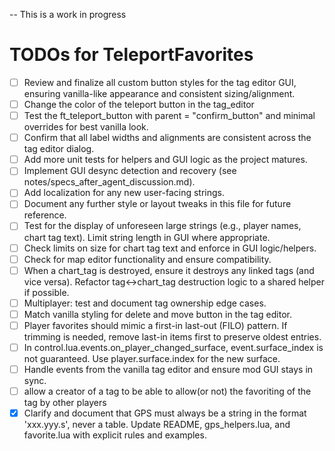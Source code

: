 -- This is a work in progress

# TODOs for TeleportFavorites

<!--
  This file tracks outstanding tasks, design notes, and technical debt for the TeleportFavorites mod.
  Please keep entries concise and actionable. Use checkboxes for task tracking.
  When adding new items, prefer actionable language and reference relevant modules/files if possible.
-->

- [ ] Review and finalize all custom button styles for the tag editor GUI, ensuring vanilla-like appearance and consistent sizing/alignment. 
- [ ] Change the color of the teleport button in the tag_editor
- [ ] Test the ft_teleport_button with parent = "confirm_button" and minimal overrides for best vanilla look.
- [ ] Confirm that all label widths and alignments are consistent across the tag editor dialog.
- [ ] Add more unit tests for helpers and GUI logic as the project matures.
- [ ] Implement GUI desync detection and recovery (see notes/specs_after_agent_discussion.md).
- [ ] Add localization for any new user-facing strings.
- [ ] Document any further style or layout tweaks in this file for future reference.
- [ ] Test for the display of unforeseen large strings (e.g., player names, chart tag text). Limit string length in GUI where appropriate.
- [ ] Check limits on size for chart tag text and enforce in GUI logic/helpers.
- [ ] Check for map editor functionality and ensure compatibility.
- [ ] When a chart_tag is destroyed, ensure it destroys any linked tags (and vice versa). Refactor tag<->chart_tag destruction logic to a shared helper if possible.
- [ ] Multiplayer: test and document tag ownership edge cases.
- [ ] Match vanilla styling for delete and move button in the tag editor.
- [ ] Player favorites should mimic a first-in last-out (FILO) pattern. If trimming is needed, remove last-in items first to preserve oldest entries.
- [ ] In control.lua.events.on_player_changed_surface, event.surface_index is not guaranteed. Use player.surface.index for the new surface.
- [ ] Handle events from the vanilla tag editor and ensure mod GUI stays in sync.
- [ ] allow a creator of a tag to be able to allow(or not) the favoriting of the tag by other players
- [x] Clarify and document that GPS must always be a string in the format 'xxx.yyy.s', never a table. Update README, gps_helpers.lua, and favorite.lua with explicit rules and examples.